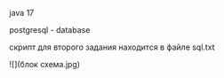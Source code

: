 java 17

postgresql - database

скрипт для второго задания находится в файле sql.txt

![](блок схема.jpg)